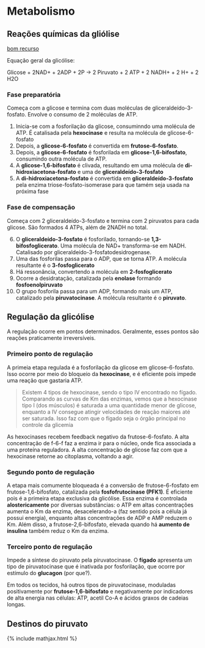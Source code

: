 # Metabolismo

## Reações químicas da gliólise

[bom recurso](http://homepage.ufp.pt/pedros/bq/glicolise.htm)

Equação geral da glicólise:

Glicose + 2NAD+ + 2ADP + 2P → 2 Piruvato + 2 ATP + 2 NADH+ + 2 H+ + 2 H2O  

### Fase preparatória

Começa com a glicose e termina com duas moléculas de gliceraldeído-3-fosfato. Envolve o consumo de 2 moléculas de ATP.

1. Inicia-se com a fosforilação da glicose, consuminndo uma molécula de ATP. É catalisada pela **hexocinase** e resulta na molécula de glicose-6-fosfato
2. Depois, a **glicose-6-fosfato** é convertida em **frutose-6-fosfato**.
3. Depois, a **glicose-6-fosfato** é fosforilada em **glicose-1,6-bifosfato**, consumindo outra molécula de ATP.
4. A **glicose-1,6-bifosfato** é clivada, resultando em uma molécula de **di-hidroxiacetona-fosfato** e uma de **gliceraldeído-3-fosfato**
5. A **di-hidroxiacetona-fosfato** é convertida em **gliceraldeído-3-fosfato** pela enzima triose-fosfato-isomerase para que tamém seja usada na próxima fase

### Fase de compensação

Começa com 2 gliceraldeído-3-fosfato e termina com 2 piruvatos para cada glicose. São formados 4 ATPs, além de 2NADH no total.

6. O **gliceraldeído-3-fosfato** é fosforilado, tornando-se **1,3-bifosfoglicerato**. Uma molécula de NAD+ transforma-se em NADH. Catalisado por gliceraldeído-3-fosfatodesidrogenase. 
7. Uma das fosforilas passa para o ADP, que se torna ATP. A molécula resultante é o **3-fosfoglicerato**
8. Há ressonância, convertendo a molécula em **2-fosfoglicerato**
9. Ocorre a desidratação, catalizada pela **enolase** formando **fosfoenolpiruvato**
10. O grupo fosforila passa para um ADP, formando mais um ATP, catalizado pela **piruvatocinase**. A molécula resultante é o **piruvato**.

## Regulação da glicólise

A regulação ocorre em pontos determinados. Geralmente, esses pontos são reações praticamente irreversíveis.

### Primeiro ponto de regulação

A primeia etapa regulada é a fosforilação da glicose em glicose-6-fosfato. Isso ocorre por meio do bloqueio da **hexocinase**, e é eficiente pois impede uma reação que gastaria ATP. 

> Existem 4 tipos de hexocinase, sendo o tipo IV encontrado no fígado. Comparando as curvas de Km das enzimas, vemos que a hexocinase tipo I (dos músculos) é saturada a uma quantidade menor de glicose, enquanto a IV consegue atingir velocidades de reação maiores até ser saturada. Isso faz com que o fígado seja o órgão principal no controle da glicemia

As hexocinases recebem feedback negativo da frutose-6-fosfato. A alta concentração de f-6-f faz a enzima ir para o núcleo, onde fica associada a uma proteína reguladora. A alta concentração de glicose faz com que a hexocinase retorne ao citoplasma, voltando a agir.

### Segundo ponto de regulação

A etapa mais comumente bloqueada é a conversão de frutose-6-fosfato em frutose-1,6-bifosfato, catalizada pela **fosfofrutocinase (PFK1)**. É eficiente pois é a primeira etapa exclusiva da glicólise. Essa enzima é controlada **alostericamente** por diversas substâncias: o ATP em altas concentrações aumenta o Km da enzima, desacelerando-a (faz sentido pois a célula já possui energia), enquanto altas concentrações de ADP e AMP reduzem o Km.  Além disso, a frutose-2,6-bifosfato, elevada quando há **aumento de insulina** também reduz o Km da enzima.

### Terceiro ponto de regulação

Impede a síntese do piruvato pela piruvatocinase. O **fígado** apresenta um tipo de piruvatocinase que é inativada por fosforilação, que ocorre por estímulo do **glucagon** (por que?).

Em todos os tecidos, há outros tipos de piruvatocinase, moduladas positivamente por **frutose-1,6-bifosfato** e negativamente por indicadores de alta energia nas células: ATP, acetil Co-A e ácidos graxos de cadeias longas.

## Destinos do piruvato



{% include mathjax.html %}
